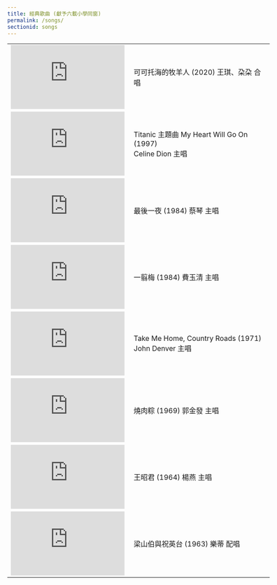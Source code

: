 ```yaml
---
title: 經典歌曲 (獻予六載小學同窗)
permalink: /songs/
sectionid: songs
---
```


<table style="width: 600px">
  <tr> 
   <td width="265px">
     <iframe width="260" height="146" src="https://www.youtube.com/embed/X1ScSXuCUyA?si=eM999aBew6FXq7uT" frameborder="0" allow="accelerometer; autoplay; clipboard-write; encrypted-media; gyroscope; picture-in-picture; web-share" referrerpolicy="strict-origin-when-cross-origin" allowfullscreen></iframe>
   </td>
   <td class="photo-text">
     可可托海的牧羊人 (2020) 王琪、朶朶 合唱
   </td>
  </tr>
  <tr> 
   <td width="265px">
     <iframe width="260" height="146" src="https://www.youtube.com/embed/CxUOl1I3w0E?si=SRbKAzubX8s-c8D4" frameborder="0" allow="accelerometer; autoplay; clipboard-write; encrypted-media; gyroscope; picture-in-picture; web-share" referrerpolicy="strict-origin-when-cross-origin" allowfullscreen></iframe>
   </td>
   <td class="photo-text">
     Titanic 主題曲 My Heart Will Go On (1997)<br>
     Celine Dion 主唱
   </td>
  </tr>
  <tr> 
   <td width="265px">
     <iframe width="260" height="146" src="https://www.youtube.com/embed/tfk_HktvTBc?si=3XIMCPxubcYlwKzX" frameborder="0" allow="accelerometer; autoplay; clipboard-write; encrypted-media; gyroscope; picture-in-picture; web-share" referrerpolicy="strict-origin-when-cross-origin" allowfullscreen></iframe>
   </td>
   <td class="photo-text">
     最後一夜 (1984) 蔡琴 主唱
   </td>
  </tr>
  <tr> 
   <td width="265px">
     <iframe width="260" height="146" src="https://www.youtube.com/embed/AQtgnq-5ch0?si=asqxVh1ehsq_i4_0" frameborder="0" allow="accelerometer; autoplay; clipboard-write; encrypted-media; gyroscope; picture-in-picture; web-share" referrerpolicy="strict-origin-when-cross-origin" allowfullscreen></iframe>
   </td>
   <td class="photo-text">
     一翦梅 (1984) 費玉清 主唱
   </td>
  </tr>
  <tr> 
   <td width="265px">
     <iframe width="260" height="146" src="https://www.youtube.com/embed/htlzBIu9I90?si=TsQFKrhI6Tgjl6_B" frameborder="0" allow="accelerometer; autoplay; clipboard-write; encrypted-media; gyroscope; picture-in-picture; web-share" referrerpolicy="strict-origin-when-cross-origin" allowfullscreen></iframe>
   </td>
   <td class="photo-text">
     Take Me Home, Country Roads (1971)<br>
     John Denver 主唱
   </td>
  </tr>
  <tr> 
   <td width="265px">
     <iframe width="260" height="146" src="https://www.youtube.com/embed/nmq62fHRAw4?si=Oc0uFa1uDlJfyEPR" frameborder="0" allow="accelerometer; autoplay; clipboard-write; encrypted-media; gyroscope; picture-in-picture; web-share" referrerpolicy="strict-origin-when-cross-origin" allowfullscreen></iframe>
   </td>
   <td class="photo-text">
     燒肉粽 (1969) 郭金發 主唱
   </td>
  </tr>
  <tr> 
   <td width="265px">
     <iframe width="260" height="146" src="https://www.youtube.com/embed/zmKLJ7OET28?si=bwVEcdGwoKxiTG5b" frameborder="0" allow="accelerometer; autoplay; clipboard-write; encrypted-media; gyroscope; picture-in-picture; web-share" referrerpolicy="strict-origin-when-cross-origin" allowfullscreen></iframe>
   </td>
   <td class="photo-text">
     王昭君 (1964) 楊燕 主唱
   </td>
  </tr>
  <tr> 
   <td width="265px">
     <iframe width="260" height="146" src="https://www.youtube.com/embed/RvJvvGUaYyE?si=Zv9pOaz0NMJr5Ik5" frameborder="0" allow="accelerometer; autoplay; clipboard-write; encrypted-media; gyroscope; picture-in-picture; web-share" referrerpolicy="strict-origin-when-cross-origin" allowfullscreen></iframe>
   </td>
   <td class="photo-text">
     梁山伯與祝英台 (1963) 樂蒂 配唱
   </td>
  </tr>
</table>

